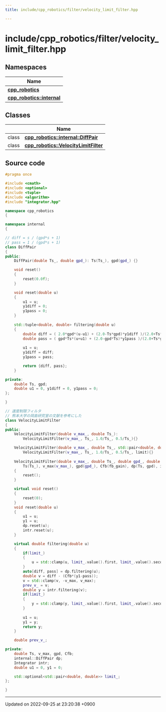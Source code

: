 ```yaml
---
title: include/cpp_robotics/filter/velocity_limit_filter.hpp

---
```


# include/cpp_robotics/filter/velocity_limit_filter.hpp



## Namespaces

| Name           |
| -------------- |
| **[cpp_robotics](/cpp_robotics/doxybook/Namespaces/namespacecpp__robotics/)**  |
| **[cpp_robotics::internal](/cpp_robotics/doxybook/Namespaces/namespacecpp__robotics_1_1internal/)**  |

## Classes

|                | Name           |
| -------------- | -------------- |
| class | **[cpp_robotics::internal::DiffPair](/cpp_robotics/doxybook/Classes/classcpp__robotics_1_1internal_1_1DiffPair/)**  |
| class | **[cpp_robotics::VelocityLimitFilter](/cpp_robotics/doxybook/Classes/classcpp__robotics_1_1VelocityLimitFilter/)**  |




## Source code

```cpp
#pragma once

#include <cmath>
#include <optional>
#include <tuple>
#include <algorithm>
#include "integrator.hpp"

namespace cpp_robotics
{

namespace internal
{

// diff = s / (gpd*s + 1)
// pass = 1 / (gpd*s + 1)
class DiffPair
{
public:
    DiffPair(double Ts_, double gpd_): Ts(Ts_), gpd(gpd_) {}

    void reset()
    {
        reset(0.0f);
    }

    void reset(double u)
    {
        u1 = u;
        y1diff = 0;
        y1pass = 0;
    }
        
    std::tuple<double, double> filtering(double u)
    {
        double diff = ( 2.0*gpd*(u-u1) + (2.0-Ts*gpd)*y1diff )/(2.0+Ts*gpd);
        double pass = ( gpd*Ts*(u+u1) + (2.0-gpd*Ts)*y1pass )/(2.0+Ts*gpd);
        
        u1 = u;
        y1diff = diff;
        y1pass = pass;

        return {diff, pass};
    }

private:    
    double Ts, gpd;
    double u1 = 0, y1diff = 0, y1pass = 0;
};

}

// 速度制限フィルタ
// 熊本大学の岡島研究室の文献を参考にした
class VelocityLimitFilter
{
public:
    VelocityLimitFilter(double v_max_, double Ts_):
        VelocityLimitFilter(v_max_, Ts_, 1.0/Ts_, 0.5/Ts_){}

    VelocityLimitFilter(double v_max_, double Ts_, std::pair<double, double> limit):
        VelocityLimitFilter(v_max_, Ts_, 1.0/Ts_, 0.5/Ts_, limit){}
    
    VelocityLimitFilter(double v_max_, double Ts_, double gpd_, double fb_gain, std::optional<std::pair<double, double>> limit = std::nullopt): 
        Ts(Ts_), v_max(v_max_), gpd(gpd_), Cfb(fb_gain), dp(Ts, gpd), intr(Ts), limit_(limit)
    {
        reset();
    }

    virtual void reset() 
    {
        reset(0);
    }
    void reset(double u)
    {
        u1 = u;
        y1 = u;
        dp.reset(u);
        intr.reset(u);
    }

    virtual double filtering(double u) 
    {
        if(limit_)
        {
            u = std::clamp(u, limit_.value().first, limit_.value().second);
        }
        auto[diff, pass] = dp.filtering(u);
        double v = diff - (Cfb*(y1-pass));
        v = std::clamp(v, -v_max, v_max);
        prev_v_ = v;
        double y = intr.filtering(v);
        if(limit_)
        {
            y = std::clamp(y, limit_.value().first, limit_.value().second);
        }
        
        u1 = u;
        y1 = y;
        return y;
    }

    double prev_v_;

private:
    double Ts, v_max, gpd, Cfb;
    internal::DiffPair dp;
    Integrator intr;
    double u1 = 0, y1 = 0;

    std::optional<std::pair<double, double>> limit_;
};

}
```


-------------------------------

Updated on 2022-09-25 at 23:20:38 +0900
